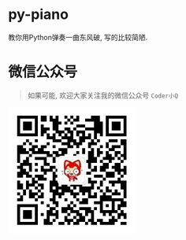 # py-piano

教你用Python弹奏一曲东风破, 写的比较简陋.

# 微信公众号

> 如果可能, 欢迎大家关注我的微信公众号 `Coder小Q`

![微信公众号](./qrcode.jpg)

